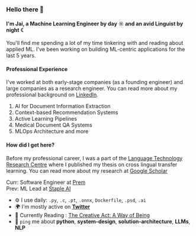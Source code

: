 ### Hello there 👋

#### I'm Jai, a Machine Learning Engineer by day ☼ and an avid Linguist by night ☾
You'll find me spending a lot of my time tinkering with and reading about applied ML. I've been working on building ML-centric applications for the last 5 years. <br>

#### Professional Experience
I've worked at both early-stage companies (as a founding engineer) and large companies as a research engineer. You can read more about my professional background on [LinkedIn](https://www.linkedin.com/in/jaipaleth/).

1. AI for Document Information Extraction
2. Context-based Recommendation Systems
3. Active Learning Pipelines
4. Medical Document QA Systems
5. MLOps Architecture and more

#### How did I get here?
Before my professional career, I was a part of the [Language Technology Research Centre](https://ltrc.iiit.ac.in/) where I published my thesis on cross lingual transfer learning.
You can read more about my research at [Google Scholar](https://scholar.google.co.in/citations?user=tgP-3f0AAAAJ&hl=en)

Curr: Software Engineer at [Prem](https://premai.io/)<br>
Prev: ML Lead at [Staple AI](https://staple.io)<br>

- ⚙️ I use daily: `.py`, `.c`, `.pt`, `.onnx`, `Dockerfile`, `.psd`, `.ai`
- 🌍 I'm mostly active on [**Twitter**](https://twitter.com/mr_Jaypee)
- 💅 Currently Reading : [The Creative Act: A Way of Being](https://www.goodreads.com/en/book/show/60965426)
- 💬 `ping` me about **python**, **system-design**, **solution-architecture**, **LLMs**, **NLP**

<!--
**Killthebug/Killthebug** is a ✨ _special_ ✨ repository because its `README.md` (this file) appears on your GitHub profile.

Here are some ideas to get you started:

- 🔭 I’m currently working on ...
- 🌱 I’m currently learning ...
- 👯 I’m looking to collaborate on ...
- 🤔 I’m looking for help with ...
- 💬 Ask me about ...
- 📫 How to reach me: ...
- 😄 Pronouns: ...
- ⚡ Fun fact: ...
-->
